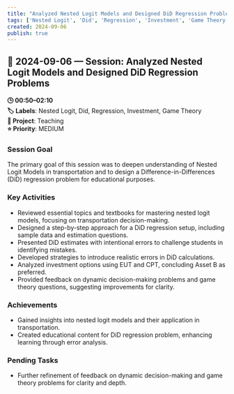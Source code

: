 ```yaml
---
title: "Analyzed Nested Logit Models and Designed DiD Regression Problems"
tags: ['Nested Logit', 'Did', 'Regression', 'Investment', 'Game Theory']
created: 2024-09-06
publish: true
---
```


## 📅 2024-09-06 — Session: Analyzed Nested Logit Models and Designed DiD Regression Problems

**🕒 00:50–02:10**  
**🏷️ Labels**: Nested Logit, Did, Regression, Investment, Game Theory  
**📂 Project**: Teaching  
**⭐ Priority**: MEDIUM  


### Session Goal
The primary goal of this session was to deepen understanding of Nested Logit Models in transportation and to design a Difference-in-Differences (DiD) regression problem for educational purposes.

### Key Activities
- Reviewed essential topics and textbooks for mastering nested logit models, focusing on transportation decision-making.
- Designed a step-by-step approach for a DiD regression setup, including sample data and estimation questions.
- Presented DiD estimates with intentional errors to challenge students in identifying mistakes.
- Developed strategies to introduce realistic errors in DiD calculations.
- Analyzed investment options using EUT and CPT, concluding Asset B as preferred.
- Provided feedback on dynamic decision-making problems and game theory questions, suggesting improvements for clarity.

### Achievements
- Gained insights into nested logit models and their application in transportation.
- Created educational content for DiD regression problem, enhancing learning through error analysis.

### Pending Tasks
- Further refinement of feedback on dynamic decision-making and game theory problems for clarity and depth.
